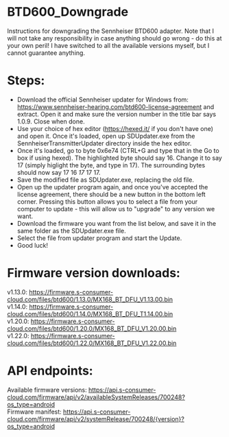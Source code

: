 # BTD600_Downgrade
Instructions for downgrading the Sennheiser BTD600 adapter. Note that I will not take any responsibility in case anything should go wrong - do this at your own peril! I have switched to all the available versions myself, but I cannot guarantee anything.  

# Steps:
* Download the official Sennheiser updater for Windows from: https://www.sennheiser-hearing.com/btd600-license-agreement and extract. Open it and make sure the version number in the title bar says 1.0.9. Close when done.
* Use your choice of hex editor (https://hexed.it/ if you don't have one) and open it. Once it's loaded, open up SDUpdater.exe from the SennheiserTransmitterUpdater directory inside the hex editor.
* Once it's loaded, go to byte 0x6e74 (CTRL+G and type that in the Go to box if using hexed). The highlighted byte should say 16. Change it to say 17 (simply higlight the byte, and type in 17). The surrounding bytes should now say 17 16 *17* 17 17.
* Save the modified file as SDUpdater.exe, replacing the old file.
* Open up the updater program again, and once you've accepted the license agreement, there should be a new button in the bottom left corner. Pressing this button allows you to select a file from your computer to update - this will allow us to "upgrade" to any version we want.
* Download the firmware you want from the list below, and save it in the same folder as the SDUpdater.exe file.
* Select the file from updater program and start the Update.
* Good luck!

# Firmware version downloads:
v1.13.0: https://firmware.s-consumer-cloud.com/files/btd600/1.13.0/MX168_BT_DFU_V1.13.00.bin<br>
v1.14.0: https://firmware.s-consumer-cloud.com/files/btd600/1.14.0/MX168_BT_DFU_T1.14.00.bin<br>
v1.20.0: https://firmware.s-consumer-cloud.com/files/btd600/1.20.0/MX168_BT_DFU_V1.20.00.bin<br>
v1.22.0: https://firmware.s-consumer-cloud.com/files/btd600/1.22.0/MX168_BT_DFU_V1.22.00.bin<br>

# API endpoints:
Available firmware versions: https://api.s-consumer-cloud.com/firmware/api/v2/availableSystemReleases/700248?os_type=android<br>
Firmware manifest: https://api.s-consumer-cloud.com/firmware/api/v2/systemRelease/700248/{version}?os_type=android<br>
